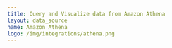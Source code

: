 ```yaml
---
title: Query and Visualize data from Amazon Athena
layout: data_source
name: Amazon Athena
logo: /img/integrations/athena.png
---
```

